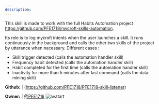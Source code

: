 ```yaml
---
description: 
---
```

This skill is made to work with the full Habits Automation project https://github.com/PFE1718/mycroft-skills-automation.

Its role is to log mycroft intents when the user launches a skill. It runs continuously in the background and calls the other two skills of the project by utterance when necessary.
Different cases :
- Skill trigger detected (calls the automation handler skill)
- Frequency habit detected (calls the automation handler skill)
- Habit completed for the first time (calls the automation handler skill)
- Inactivity for more than 5 minutes after last command (calls the data mining skill)

**Github:** | (https://github.com/PFE1718/PFE1718-skill-listener)

**Owner:** | [@PFE1718](https://github.com/PFE1718) ![avatart](https://avatars0.githubusercontent.com/u/32484958?v=4)

